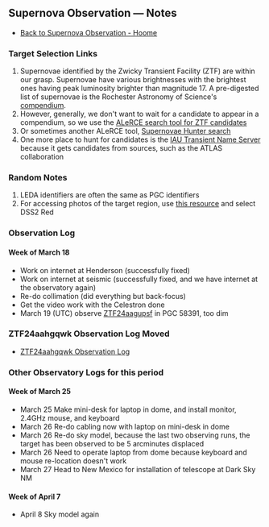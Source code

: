 ## Supernova Observation &mdash;  Notes

* [Back to Supernova Observation - Hoome](./index.html)

### Target Selection Links

1. Supernovae identified by the Zwicky Transient Facility (ZTF) are within our grasp. Supernovae have various brightnesses with the brightest ones having peak luminosity brighter than magnitude 17. A pre-digested list of supernovae is the Rochester Astronomy of Science's [compendium](https://www.rochesterastronomy.org/supernova.html).
2. However, generally, we don't want to wait for a candidate to appear in a compendium, so we use the [ALeRCE search tool for ZTF candidates](https://alerce.online/?selectedClassifier=stamp_classifier&selectedClass=SN&probability=0.65&ndet=1&ndet=3157&ranking=1&firstmjd=60378&count=false&page=1&perPage=20)
3. Or sometimes another ALeRCE tool, [Supernovae Hunter search](https://snhunter.alerce.online)
4. One more place to hunt for candidates is the [IAU Transient Name Server](https://www.wis-tns.org/search) because it gets candidates from sources, such as the ATLAS collaboration

###  Random Notes

1. LEDA identifiers are often the same as PGC identifiers
2. For accessing photos of the target region, use [this resource](https://skyview.gsfc.nasa.gov/current/cgi/query.pl) and select DSS2 Red

### Observation Log

#### Week of March 18

* Work on internet at Henderson (successfully fixed)
* Work on internet at seismic (successfully fixed, and we have internet at the observatory again)
* Re-do collimation (did everything but back-focus)
* Get the video work with the Celestron done
* March 19 (UTC) observe [ZTF24aagupsf](./analyses/ZTF24aagupsf/index.html) in PGC 58391, too dim

### ZTF24aahgqwk Observation Log Moved

* [ZTF24aahgqwk Observation Log](./analyses/ZTF24aahgqwk/ZTF24aahgqwk-observation_log.html)

### Other Observatory Logs for this period

#### Week of March 25

* March 25 Make mini-desk for laptop in dome, and install monitor, 2.4GHz mouse, and keyboard
* March 26 Re-do cabling now with laptop on mini-desk in dome
* March 26 Re-do sky model, because the last two observing runs, the target has been observed to be 5 arcminutes displaced
* March 26 Need to operate laptop from dome because keyboard and mouse re-location doesn't work
* March 27 Head to New Mexico for installation of telescope at Dark Sky NM

#### Week of April 7

* April 8 Sky model again
